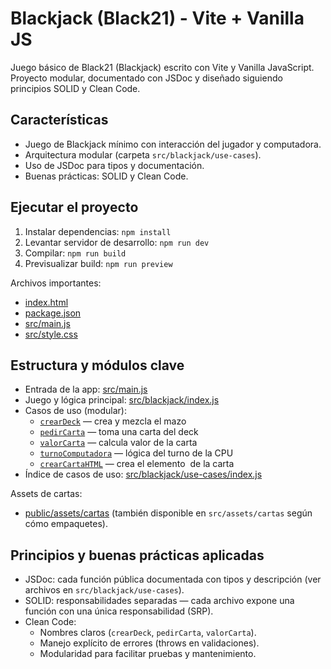 # Blackjack (Black21) - Vite + Vanilla JS

Juego básico de Black21 (Blackjack) escrito con Vite y Vanilla JavaScript. Proyecto modular, documentado con JSDoc y diseñado siguiendo principios SOLID y Clean Code.

## Características
- Juego de Blackjack mínimo con interacción del jugador y computadora.
- Arquitectura modular (carpeta `src/blackjack/use-cases`).
- Uso de JSDoc para tipos y documentación.
- Buenas prácticas: SOLID y Clean Code.

## Ejecutar el proyecto
1. Instalar dependencias:
   `npm install`
2. Levantar servidor de desarrollo:
   `npm run dev`
3. Compilar:
   `npm run build`
4. Previsualizar build:
   `npm run preview`

Archivos importantes:
- [index.html](index.html)
- [package.json](package.json)
- [src/main.js](src/main.js)
- [src/style.css](src/style.css)

## Estructura y módulos clave
- Entrada de la app: [src/main.js](src/main.js)
- Juego y lógica principal: [src/blackjack/index.js](src/blackjack/index.js)
- Casos de uso (modular):
  - [`crearDeck`](src/blackjack/use-cases/create-deck.js) — crea y mezcla el mazo
  - [`pedirCarta`](src/blackjack/use-cases/give-cart.js) — toma una carta del deck
  - [`valorCarta`](src/blackjack/use-cases/cart-value.js) — calcula valor de la carta
  - [`turnoComputadora`](src/blackjack/use-cases/computer-turn.js) — lógica del turno de la CPU
  - [`crearCartaHTML`](src/blackjack/use-cases/create-cart.js) — crea el elemento <img> de la carta
- Índice de casos de uso: [src/blackjack/use-cases/index.js](src/blackjack/use-cases/index.js)

Assets de cartas:
- [public/assets/cartas](public/assets/cartas) (también disponible en `src/assets/cartas` según cómo empaquetes).

## Principios y buenas prácticas aplicadas
- JSDoc: cada función pública documentada con tipos y descripción (ver archivos en `src/blackjack/use-cases`).
- SOLID: responsabilidades separadas — cada archivo expone una función con una única responsabilidad (SRP).
- Clean Code:
  - Nombres claros (`crearDeck`, `pedirCarta`, `valorCarta`).
  - Manejo explícito de errores (throws en validaciones).
  - Modularidad para facilitar pruebas y mantenimiento.


 

